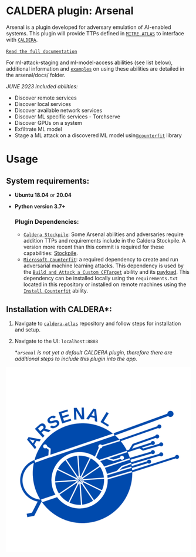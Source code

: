 # CALDERA plugin: **Arsenal**

Arsenal is a plugin developed for adversary emulation of AI-enabled systems. This plugin will provide TTPs defined in [`MITRE ATLAS`](https://atlas.mitre.org/) to interface with [`CALDERA`](https://github.com/mitre/caldera).

[`Read the full documentation`](https://mitre-atlas.github.io/arsenal/intro.html#arsenal)

For ml-attack-staging and ml-model-access abilities (see list below), additional information and [`examples`](https://advml.pages.mitre.org/arsenal/adversary.html#adversary-arsenal) on using these abilities are detailed in the arsenal/docs/ folder.


*JUNE 2023 included abilities:*

- Discover remote services
- Discover local services
- Discover available network services
- Discover ML specific services - Torchserve
- Discover GPUs on a system
- Exfiltrate ML model
- Stage a ML attack on a discovered ML model using[`counterfit`](https://github.com/Azure/counterfit) library

# Usage

## System requirements: 
 - **Ubuntu 18.04** or **20.04** 
 - **Python version 3.7+**

    ### Plugin Dependencies:
     - [`Caldera Stockpile`](https://github.com/mitre/stockpile):  Some Arsenal abilities and adversaries require addition TTPs and requirements include in the Caldera Stockpile. A version more recent than this commit is required for these capabilities: [Stockpile](https://github.com/mitre/stockpile/tree/d128da223aa93f71841bb160ccb09fb9cb590345).
     - [`Microsoft Counterfit`](https://github.com/Azure/counterfit):  a required dependency to create and run adversarial machine learning attacks. This dependency is used by the [`Build and Attack a Custom CFTarget`](data/abilities/ml-attack-staging/5e437f42-cd5f-400f-b65d-d78821f31c69.yml) ability and its [payload](./payloads/build_and_attack_counterfit_target.py). This dependency can be installed locally using the `requirements.txt` located in this repository or installed on remote machines using the [`Install Counterfit`](data/abilities/command-and-control/8a1913ed-4ddf-497c-8f95-ebf1eb93b518.yml) ability.

## Installation with CALDERA*:
 
 1. Navigate to [`caldera-atlas`](https://github.com/mitre-atlas/caldera-atlas) repository and follow steps for installation and setup.

 2. Navigate to the UI: `localhost:8888`

    **`arsenal` is not yet a default CALDERA plugin, therefore there are additional steps to include this plugin into the app.*


![overview](docs/assets/A.png)
